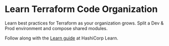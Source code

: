 # Learn Terraform Code Organization

Learn best practices for Terraform as your organization grows. Split a Dev & Prod environment and compose shared modules.

Follow along with the [Learn guide](https://learn.hashicorp.com/tutorials/terraform/organize-configuration) at HashiCorp Learn.
